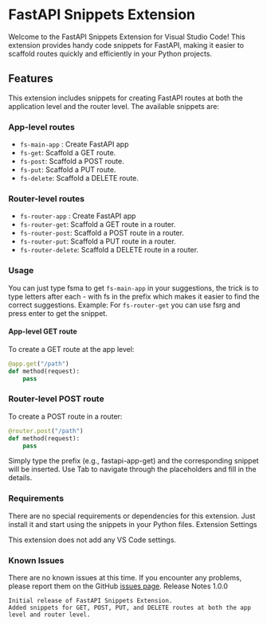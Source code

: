 # FastAPI Snippets Extension

Welcome to the FastAPI Snippets Extension for Visual Studio Code! This extension provides handy code snippets for FastAPI, making it easier to scaffold routes quickly and efficiently in your Python projects.

## Features

This extension includes snippets for creating FastAPI routes at both the application level and the router level. The available snippets are:

### App-level routes

- `fs-main-app` : Create FastAPI app
- `fs-get`: Scaffold a GET route.
- `fs-post`: Scaffold a POST route.
- `fs-put`: Scaffold a PUT route.
- `fs-delete`: Scaffold a DELETE route.

### Router-level routes

- `fs-router-app` : Create FastAPI app
- `fs-router-get`: Scaffold a GET route in a router.
- `fs-router-post`: Scaffold a POST route in a router.
- `fs-router-put`: Scaffold a PUT route in a router.
- `fs-router-delete`: Scaffold a DELETE route in a router.

### Usage

You can just type fsma to get `fs-main-app` in your suggestions, the trick is to type letters after each - with fs in the prefix which makes it easier to find the correct suggestions.
Example:
For `fs-router-get` you can use fsrg and press enter to get the snippet.

#### App-level GET route

To create a GET route at the app level:

```python
@app.get("/path")
def method(request):
    pass
```

### Router-level POST route

To create a POST route in a router:

```python
@router.post("/path")
def method(request):
    pass
```

Simply type the prefix (e.g., fastapi-app-get) and the corresponding snippet will be inserted. Use Tab to navigate through the placeholders and fill in the details.

### Requirements

There are no special requirements or dependencies for this extension. Just install it and start using the snippets in your Python files.
Extension Settings

This extension does not add any VS Code settings.

### Known Issues

There are no known issues at this time. If you encounter any problems, please report them on the GitHub [issues page](https://github.com/Likhith-18/fastapi-vscode-extension/issues).
Release Notes
1.0.0

    Initial release of FastAPI Snippets Extension.
    Added snippets for GET, POST, PUT, and DELETE routes at both the app level and router level.

